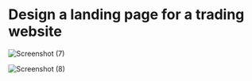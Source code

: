 # Design a landing page for a trading website

![Screenshot (7)](https://user-images.githubusercontent.com/104219535/209191720-a17fe051-5c42-4d36-b05b-3283823b20e2.png)


![Screenshot (8)](https://user-images.githubusercontent.com/104219535/209191771-6a353684-4972-4747-b4fc-466e0870a237.png)
